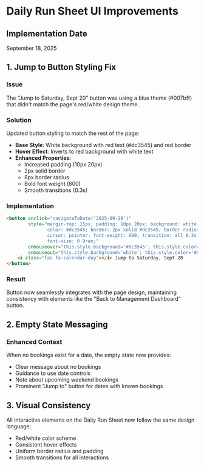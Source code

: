 # Daily Run Sheet UI Improvements

## Implementation Date
September 18, 2025

## 1. Jump to Button Styling Fix

### Issue
The "Jump to Saturday, Sept 20" button was using a blue theme (#007bff) that didn't match the page's red/white design theme.

### Solution
Updated button styling to match the rest of the page:
- **Base Style**: White background with red text (#dc3545) and red border
- **Hover Effect**: Inverts to red background with white text
- **Enhanced Properties**:
  - Increased padding (10px 20px)
  - 2px solid border
  - 8px border radius
  - Bold font weight (600)
  - Smooth transitions (0.3s)

### Implementation
```html
<button onclick="navigateToDate('2025-09-20')" 
        style="margin-top: 15px; padding: 10px 20px; background: white; 
               color: #dc3545; border: 2px solid #dc3545; border-radius: 8px; 
               cursor: pointer; font-weight: 600; transition: all 0.3s; 
               font-size: 0.9rem;"
        onmouseover="this.style.background='#dc3545'; this.style.color='white';"
        onmouseout="this.style.background='white'; this.style.color='#dc3545';">
    <i class="fas fa-calendar-day"></i> Jump to Saturday, Sept 20
</button>
```

### Result
Button now seamlessly integrates with the page design, maintaining consistency with elements like the "Back to Management Dashboard" button.

## 2. Empty State Messaging

### Enhanced Context
When no bookings exist for a date, the empty state now provides:
- Clear message about no bookings
- Guidance to use date controls
- Note about upcoming weekend bookings
- Prominent "Jump to" button for dates with known bookings

## 3. Visual Consistency
All interactive elements on the Daily Run Sheet now follow the same design language:
- Red/white color scheme
- Consistent hover effects
- Uniform border radius and padding
- Smooth transitions for all interactions
